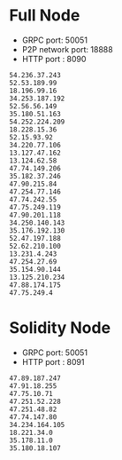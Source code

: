 # Full Node
* GRPC port: 50051
* P2P network port: 18888
* HTTP port : 8090
```
54.236.37.243
52.53.189.99
18.196.99.16
34.253.187.192
52.56.56.149
35.180.51.163
54.252.224.209
18.228.15.36
52.15.93.92
34.220.77.106
13.127.47.162
13.124.62.58
47.74.149.206
35.182.37.246
47.90.215.84
47.254.77.146
47.74.242.55
47.75.249.119
47.90.201.118
34.250.140.143
35.176.192.130
52.47.197.188
52.62.210.100
13.231.4.243
47.254.27.69
35.154.90.144
13.125.210.234
47.88.174.175
47.75.249.4
```

# Solidity Node
* GRPC port: 50051
* HTTP port : 8091
```
47.89.187.247
47.91.18.255
47.75.10.71
47.251.52.228
47.251.48.82
47.74.147.80
34.234.164.105
18.221.34.0
35.178.11.0
35.180.18.107
```
